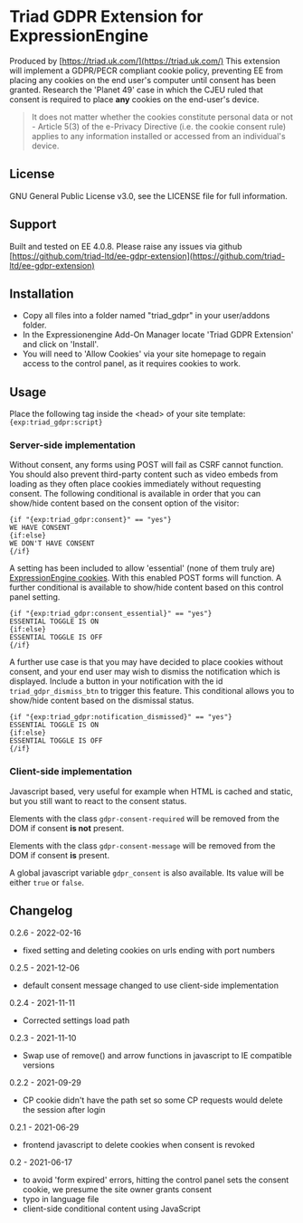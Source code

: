 

# Triad GDPR Extension for ExpressionEngine
Produced by [https://triad.uk.com/](https://triad.uk.com/)
This extension will implement a GDPR/PECR compliant cookie policy, preventing EE from placing any cookies on the end user's computer until consent has been granted. Research the 'Planet 49' case in which the CJEU ruled that consent is required to place **any** cookies on the end-user's device.

>It does not matter whether the cookies constitute personal data or not - Article 5(3) of the e-Privacy Directive (i.e. the cookie consent rule) applies to any information installed or accessed from an individual's device.

## License
GNU General Public License v3.0, see the LICENSE file for full information.

## Support
Built and tested on EE 4.0.8. Please raise any issues via github
[https://github.com/triad-ltd/ee-gdpr-extension](https://github.com/triad-ltd/ee-gdpr-extension)

## Installation
- Copy all files into a folder named "triad_gdpr" in your user/addons folder.
- In the Expressionengine Add-On Manager locate 'Triad GDPR Extension' and click on 'Install'.
- You will need to 'Allow Cookies' via your site homepage to regain access to the control panel, as it requires cookies to work.

## Usage
Place the following tag inside the &lt;head&gt; of your site template:
`{exp:triad_gdpr:script}`


### Server-side implementation
Without consent, any forms using POST will fail as CSRF cannot function. You should also prevent third-party content such as video embeds from loading as they often place cookies immediately without requesting consent.
The following conditional is available in order that you can show/hide content based on the consent option of the visitor:
```
{if "{exp:triad_gdpr:consent}" == "yes"}
WE HAVE CONSENT
{if:else}
WE DON'T HAVE CONSENT
{/if}
```

A setting has been included to allow 'essential' (none of them truly are) [ExpressionEngine cookies](https://docs.expressionengine.com/latest/general/cookies.html#cookies). With this enabled POST forms will function. A further conditional is available to show/hide content based on this control panel setting.
```
{if "{exp:triad_gdpr:consent_essential}" == "yes"}
ESSENTIAL TOGGLE IS ON
{if:else}
ESSENTIAL TOGGLE IS OFF
{/if}
```

A further use case is that you may have decided to place cookies without consent, and your end user may wish to dismiss the notification which is displayed. Include a button in your notification with the id `triad_gdpr_dismiss_btn` to trigger this feature. This conditional allows you to show/hide content based on the dismissal status.
```
{if "{exp:triad_gdpr:notification_dismissed}" == "yes"}
ESSENTIAL TOGGLE IS ON
{if:else}
ESSENTIAL TOGGLE IS OFF
{/if}
```

### Client-side implementation
Javascript based, very useful for example when HTML is cached and static, but you still want to react to the consent status.

Elements with the class `gdpr-consent-required` will be removed from the DOM if consent **is not** present.

Elements with the class `gdpr-consent-message` will be removed from the DOM if consent **is** present.

A global javascript variable `gdpr_consent` is also available. Its value will be either `true` or `false`.

## Changelog
0.2.6 - 2022-02-16
 - fixed setting and deleting cookies on urls ending with port numbers

0.2.5 - 2021-12-06
 - default consent message changed to use client-side implementation

0.2.4 - 2021-11-11
 - Corrected settings load path
 
0.2.3 - 2021-11-10
 - Swap use of remove() and arrow functions in javascript to IE compatible versions

0.2.2 - 2021-09-29
 - CP cookie didn't have the path set so some CP requests would delete the session after login

0.2.1 - 2021-06-29
 - frontend javascript to delete cookies when consent is revoked

0.2 - 2021-06-17
 - to avoid 'form expired' errors, hitting the control panel sets the consent cookie, we presume the site owner grants consent
 - typo in language file
 - client-side conditional content using JavaScript
 